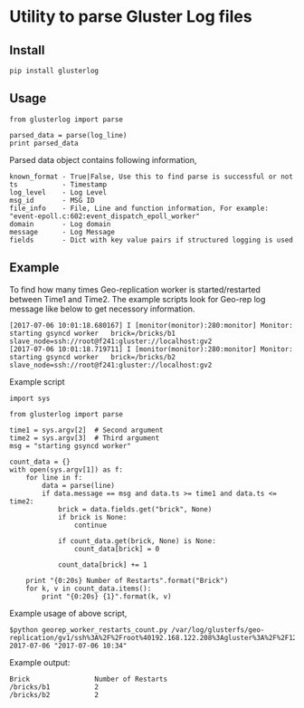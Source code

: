 # Utility to parse Gluster Log files

## Install

    pip install glusterlog

## Usage

    from glusterlog import parse

    parsed_data = parse(log_line)
    print parsed_data

Parsed data object contains following information,

    known_format - True|False, Use this to find parse is successful or not
    ts           - Timestamp
    log_level    - Log Level
    msg_id       - MSG ID
    file_info    - File, Line and function information, For example: "event-epoll.c:602:event_dispatch_epoll_worker"
    domain       - Log domain
    message      - Log Message
    fields       - Dict with key value pairs if structured logging is used

## Example
To find how many times Geo-replication worker is started/restarted between Time1 and Time2. The example scripts look for Geo-rep log message like below to get necessory information.

    [2017-07-06 10:01:18.680167] I [monitor(monitor):280:monitor] Monitor: starting gsyncd worker   brick=/bricks/b1        slave_node=ssh://root@f241:gluster://localhost:gv2
    [2017-07-06 10:01:18.719711] I [monitor(monitor):280:monitor] Monitor: starting gsyncd worker   brick=/bricks/b2        slave_node=ssh://root@f241:gluster://localhost:gv2

Example script

    import sys

    from glusterlog import parse

    time1 = sys.argv[2]  # Second argument
    time2 = sys.argv[3]  # Third argument
    msg = "starting gsyncd worker"

    count_data = {}
    with open(sys.argv[1]) as f:
        for line in f:
            data = parse(line)
            if data.message == msg and data.ts >= time1 and data.ts <= time2:
                brick = data.fields.get("brick", None)
                if brick is None:
                    continue

                if count_data.get(brick, None) is None:
                    count_data[brick] = 0

                count_data[brick] += 1

        print "{0:20s} Number of Restarts".format("Brick")
        for k, v in count_data.items():
            print "{0:20s} {1}".format(k, v)

Example usage of above script,

    $python georep_worker_restarts_count.py /var/log/glusterfs/geo-replication/gv1/ssh%3A%2F%2Froot%40192.168.122.208%3Agluster%3A%2F%2F127.0.0.1%3Agv2.log 2017-07-06 "2017-07-06 10:34"

Example output:

    Brick                Number of Restarts
    /bricks/b1           2
    /bricks/b2           2

